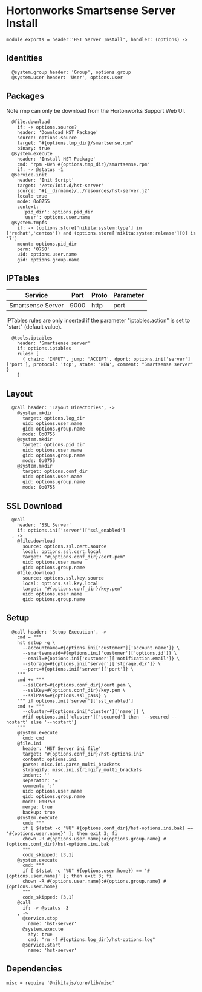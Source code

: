 
# Hortonworks Smartsense Server Install

    module.exports = header:'HST Server Install', handler: (options) ->

## Identities

      @system.group header: 'Group', options.group
      @system.user header: 'User', options.user

## Packages
Note rmp can only be download from the Hortonworks Support Web UI.

      @file.download
        if: -> options.source?
        header: 'Download HST Package'
        source: options.source
        target: "#{options.tmp_dir}/smartsense.rpm"
        binary: true
      @system.execute
        header: 'Install HST Package'
        cmd: "rpm -Uvh #{options.tmp_dir}/smartsense.rpm"
        if: -> @status -1
      @service.init
        header: 'Init Script'
        target: '/etc/init.d/hst-server'
        source: "#{__dirname}/../resources/hst-server.j2"
        local: true
        mode: 0o0755
        context:
          'pid_dir': options.pid_dir
          'user': options.user.name
      @system.tmpfs
        if: -> (options.store['nikita:system:type'] in ['redhat','centos']) and (options.store['nikita:system:release'][0] is '7')
        mount: options.pid_dir
        perm: '0750'
        uid: options.user.name
        gid: options.group.name

## IPTables

| Service              | Port  | Proto       | Parameter          |
|----------------------|-------|-------------|--------------------|
| Smartsense Server    | 9000  | http        | port               |

IPTables rules are only inserted if the parameter "iptables.action" is set to
"start" (default value).

      @tools.iptables
        header: 'Smartsense server'
        if: options.iptables
        rules: [
          { chain: 'INPUT', jump: 'ACCEPT', dport: options.ini['server']['port'], protocol: 'tcp', state: 'NEW', comment: "Smartsense server" }
        ]

## Layout

      @call header: 'Layout Directories', ->
        @system.mkdir
          target: options.log_dir
          uid: options.user.name
          gid: options.group.name
          mode: 0o0755
        @system.mkdir
          target: options.pid_dir
          uid: options.user.name
          gid: options.group.name
          mode: 0o0755
        @system.mkdir
          target: options.conf_dir
          uid: options.user.name
          gid: options.group.name
          mode: 0o0755

## SSL Download

      @call
        header: 'SSL Server'
        if: options.ini['server']['ssl_enabled']
      , ->
        @file.download
          source: options.ssl.cert.source
          local: options.ssl.cert.local
          target: "#{options.conf_dir}/cert.pem"
          uid: options.user.name
          gid: options.group.name
        @file.download
          source: options.ssl.key.source
          local: options.ssl.key.local
          target: "#{options.conf_dir}/key.pem"
          uid: options.user.name
          gid: options.group.name

## Setup

      @call header: 'Setup Execution', ->
        cmd = """
        hst setup -q \
          --accountname=#{options.ini['customer']['account.name']} \
          --smartsenseid=#{options.ini['customer']['options.id']} \
          --email=#{options.ini['customer']['notification.email']} \
          --storage=#{options.ini['server']['storage.dir']} \
          --port=#{options.ini['server']['port']} \
        """
        cmd += """
          --sslCert=#{options.conf_dir}/cert.pem \
          --sslKey=#{options.conf_dir}/key.pem \
          --sslPass=#{options.ssl_pass} \
        """ if options.ini['server']['ssl_enabled']
        cmd += """
          --cluster=#{options.ini['cluster']['name']} \
          #{if options.ini['cluster']['secured'] then '--secured --nostart' else '--nostart'}
        """
        @system.execute
          cmd: cmd
        @file.ini
          header: 'HST Server ini file'
          target: "#{options.conf_dir}/hst-options.ini"
          content: options.ini
          parse: misc.ini.parse_multi_brackets
          stringify: misc.ini.stringify_multi_brackets
          indent: ''
          separator: '='
          comment: ';'
          uid: options.user.name
          gid: options.group.name
          mode: 0o0750
          merge: true
          backup: true
        @system.execute
          cmd: """
          if [ $(stat -c "%U" #{options.conf_dir}/hst-options.ini.bak) == '#{options.user.name}' ]; then exit 3; fi
          chown -R #{options.user.name}:#{options.group.name} #{options.conf_dir}/hst-options.ini.bak
          """
          code_skipped: [3,1]
        @system.execute
          cmd: """
          if [ $(stat -c "%U" #{options.user.home}) == '#{options.user.name}' ]; then exit 3; fi
          chown -R #{options.user.name}:#{options.group.name} #{options.user.home}
          """
          code_skipped: [3,1]
        @call
          if: -> @status -3
        , ->
          @service.stop
            name: 'hst-server'
          @system.execute
            shy: true
            cmd: "rm -f #{options.log_dir}/hst-options.log"
          @service.start
            name: 'hst-server'


## Dependencies

    misc = require '@nikitajs/core/lib/misc'
